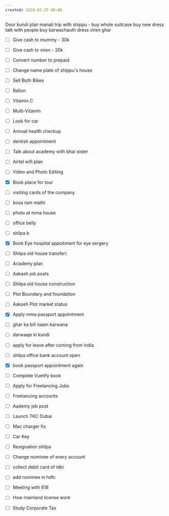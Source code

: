 ```yaml
---
created: 2024-02-27 00:08
---
```

Door kundi
plan manali trip with shippu - buy 
	whole suitcase
	buy new dress
	talk with people
buy karwachauth dress
viren ghar 



- [ ] Give cash to mummy - 30k
- [ ] Give cash to viren - 20k
- [ ] Convert number to prepaid
- [ ] Change name plate of shippu's house
- [ ] Sell Both Bikes
- [ ] Ballon
- [ ] Vitamin C
- [ ] Multi-Vitamin
- [ ] Look for car
- [ ] Annual health checkup
- [ ] dentish appointment
- [ ] Talk about academy with bhai sister
- [ ] Airtel wifi plan
- [ ] Video and Photo Editing
- [x] Book place for tour
- [ ] visiting cards of the company
- [ ] bosa ram mathi
- [ ] photo at mma house
- [ ] office belly
- [ ] shilpa b
- [x] Book Eye hospital appoitment for eye sergery
- [ ] Shilpa old house transfer\
- [ ] Academy plan 
- [ ] Aakash job posts
- [ ] Shilpa old house construction
- [ ] Plot Boundary and foundation 
- [ ] Aakash Plot market status
- [x] Apply mma passport appointment
- [ ] ghar ka bill naam karwana
- [ ] darwaaje ki kundi

- [ ] apply for leave after coming from india
- [ ] shilpa office bank account open
- [x] book passport appointment again
- [ ] Complete Vuetify book
- [ ] Apply for Freelancing Jobs
- [ ] Freelancing accounts
- [ ] Aademy job post
- [ ] Launch TKC Dubai
- [ ] Mac charger fix
- [ ] Car Key 
- [ ] Resignation shilpa
- [ ] Change nominee of every account
- [ ] collect debit card of idbi
- [ ] add nominee in hdfc 
- [ ] Meeting with 618
- [ ] How mainland license work
- [ ] Study Corporate Tax